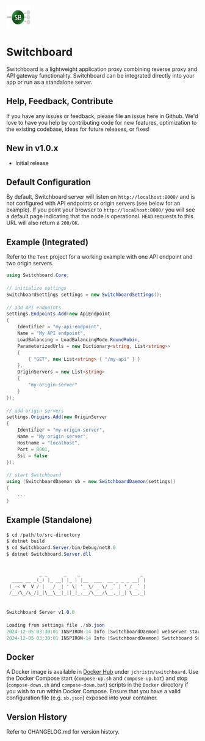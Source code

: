 <img src="https://github.com/jchristn/switchboard/blob/main/assets/icon.png?raw=true" width="64" height="64" alt="Switchboard">

# Switchboard

Switchboard is a lightweight application proxy combining reverse proxy and API gateway functionality.  Switchboard can be integrated directly into your app or run as a standalone server.

## Help, Feedback, Contribute

If you have any issues or feedback, please file an issue here in Github. We'd love to have you help by contributing code for new features, optimization to the existing codebase, ideas for future releases, or fixes!

## New in v1.0.x

- Initial release

## Default Configuration

By default, Switchboard server will listen on `http://localhost:8000/` and is not configured with API endpoints or origin servers (see below for an example).  If you point your browser to `http://localhost:8000/` you will see a default page indicating that the node is operational.  `HEAD` requests to this URL will also return a `200/OK`.

## Example (Integrated)

Refer to the `Test` project for a working example with one API endpoint and two origin servers.

```csharp
using Switchboard.Core;

// initialize settings
SwitchboardSettings settings = new SwitchboardSettings();

// add API endpoints
settings.Endpoints.Add(new ApiEndpoint
{
    Identifier = "my-api-endpoint",
    Name = "My API endpoint",
    LoadBalancing = LoadBalancingMode.RoundRobin,
    ParameterizedUrls = new Dictionary<string, List<string>>
    {
        { "GET", new List<string> { "/my-api" } }
    },
    OriginServers = new List<string>
    {
        "my-origin-server"
    }
});

// add origin servers
settings.Origins.Add(new OriginServer
{
    Identifier = "my-origin-server",
    Name = "My origin server",
    Hostname = "localhost",
    Port = 8001,
    Ssl = false
});

// start Switchboard
using (SwitchboardDaemon sb = new SwitchboardDaemon(settings))
{
    ...
}
```

## Example (Standalone)

```csharp
$ cd /path/to/src-directory
$ dotnet build
$ cd Switchboard.Server/bin/Debug/net8.0
$ dotnet Switchboard.Server.dll


            _ _      _    _                      _
  ____ __ _(_) |_ __| |_ | |__  ___  __ _ _ _ __| |
 (_-< V  V / |  _/ _| ' \| '_ \/ _ \/ _` | '_/ _` |
 /__/\_/\_/|_|\__\__|_||_|_.__/\___/\__,_|_| \__,_|


Switchboard Server v1.0.0

Loading from settings file ./sb.json
2024-12-05 03:30:01 INSPIRON-14 Info [SwitchboardDaemon] webserver started on http://localhost:8000
2024-12-05 03:30:01 INSPIRON-14 Info [SwitchboardDaemon] Switchboard Server started using process ID 49308
```

## Docker

A Docker image is available in [Docker Hub](https://hub.docker.com/r/jchristn/switchboard) under `jchristn/switchboard`.  Use the Docker Compose start (`compose-up.sh` and `compose-up.bat`) and stop (`compose-down.sh` and `compose-down.bat`) scripts in the `Docker` directory if you wish to run within Docker Compose.  Ensure that you have a valid configuration file (e.g. `sb.json`) exposed into your container.

## Version History

Refer to CHANGELOG.md for version history.

